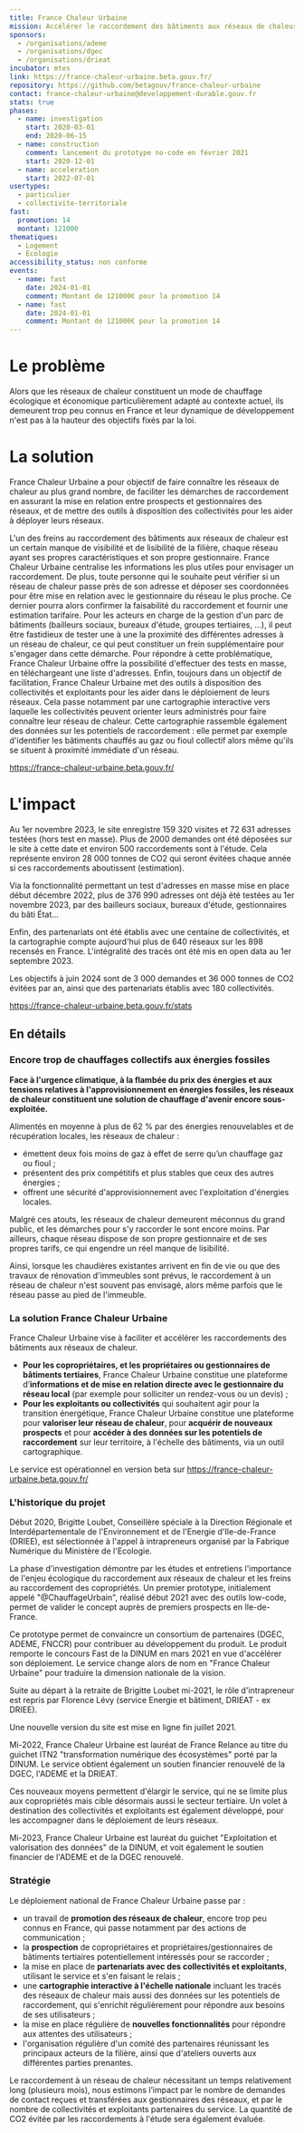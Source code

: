```yaml
---
title: France Chaleur Urbaine
mission: Accélérer le raccordement des bâtiments aux réseaux de chaleur
sponsors:
  - /organisations/ademe
  - /organisations/dgec
  - /organisations/drieat
incubator: mtes
link: https://france-chaleur-urbaine.beta.gouv.fr/
repository: https://github.com/betagouv/france-chaleur-urbaine
contact: france-chaleur-urbaine@developpement-durable.gouv.fr
stats: true
phases:
  - name: investigation
    start: 2020-03-01
    end: 2020-06-15
  - name: construction
    comment: lancement du prototype no-code en février 2021
    start: 2020-12-01
  - name: acceleration
    start: 2022-07-01
usertypes:
  - particulier
  - collectivite-territoriale
fast:
  promotion: 14
  montant: 121000
thematiques:
  - Logement
  - Écologie
accessibility_status: non conforme
events:
  - name: fast
    date: 2024-01-01
    comment: Montant de 121000€ pour la promotion 14
  - name: fast
    date: 2024-01-01
    comment: Montant de 121000€ pour la promotion 14
---
```

# Le problème

Alors que les réseaux de chaleur constituent un mode de chauffage écologique et économique particulièrement adapté au contexte actuel, ils demeurent trop peu connus en France et leur dynamique de développement n'est pas à la hauteur des objectifs fixés par la loi.

# La solution

France Chaleur Urbaine a pour objectif de faire connaître les réseaux de chaleur au plus grand nombre, de faciliter les démarches de raccordement en assurant la mise en relation entre prospects et gestionnaires des réseaux, et de mettre des outils à disposition des collectivités pour les aider à déployer leurs réseaux.

L'un des freins au raccordement des bâtiments aux réseaux de chaleur est un certain manque de visibilité et de lisibilité de la filière, chaque réseau ayant ses propres caractéristiques et son propre gestionnaire. France Chaleur Urbaine centralise les informations les plus utiles pour envisager un raccordement. De plus, toute personne qui le souhaite peut vérifier si un réseau de chaleur passe près de son adresse et déposer ses coordonnées pour être mise en relation avec le gestionnaire du réseau le plus proche. Ce dernier pourra alors confirmer la faisabilité du raccordement et fournir une estimation tarifaire. Pour les acteurs en charge de la gestion d'un parc de bâtiments (bailleurs sociaux, bureaux d'étude, groupes tertiaires, ...), il peut être fastidieux de tester une à une la proximité des différentes adresses à un réseau de chaleur, ce qui peut constituer un frein supplémentaire pour s'engager dans cette démarche. Pour répondre à cette problématique, France Chaleur Urbaine offre la possibilité d'effectuer des tests en masse, en téléchargeant une liste d'adresses. Enfin, toujours dans un objectif de facilitation, France Chaleur Urbaine met des outils à disposition des collectivités et exploitants pour les aider dans le déploiement de leurs réseaux. Cela passe notamment par une cartographie interactive vers laquelle les collectivités peuvent orienter leurs administrés pour faire connaître leur réseau de chaleur. Cette cartographie rassemble également des données sur les potentiels de raccordement : elle permet par exemple d'identifier les bâtiments chauffés au gaz ou fioul collectif alors même qu'ils se situent à proximité immédiate d'un réseau.

https://france-chaleur-urbaine.beta.gouv.fr/

# L'impact

Au 1er novembre 2023, le site enregistre 159 320 visites et 72 631 adresses testées (hors test en masse). Plus de 2000 demandes ont été déposées sur le site à cette date et environ 500 raccordements sont à l'étude. Cela représente environ 28 000 tonnes de CO2 qui seront évitées chaque année si ces raccordements aboutissent (estimation).

Via la fonctionnalité permettant un test d'adresses en masse mise en place début décembre 2022, plus de 376 990 adresses ont déjà été testées au 1er novembre 2023, par des bailleurs sociaux, bureaux d'étude, gestionnaires du bâti État...

Enfin, des partenariats ont été établis avec une centaine de collectivités, et la cartographie compte aujourd'hui plus de 640 réseaux sur les 898 recensés en France. L'intégralité des tracés ont été mis en open data au 1er septembre 2023.

Les objectifs à juin 2024 sont de 3 000 demandes et 36 000 tonnes de CO2 évitées par an, ainsi que des partenariats établis avec 180 collectivités.

https://france-chaleur-urbaine.beta.gouv.fr/stats

## En détails

### Encore trop de chauffages collectifs aux énergies fossiles

**Face à l'urgence climatique, à la flambée du prix des énergies et aux tensions relatives à l'approvisionnement en énergies fossiles, les réseaux de chaleur constituent une solution de chauffage d'avenir encore sous-exploitée.**

Alimentés en moyenne à plus de 62 % par des énergies renouvelables et de récupération locales, les réseaux de chaleur :

- émettent deux fois moins de gaz à effet de serre qu’un chauffage gaz ou fioul ;
- présentent des prix compétitifs et plus stables que ceux des autres énergies ;
- offrent une sécurité d'approvisionnement avec l'exploitation d'énergies locales.

Malgré ces atouts, les réseaux de chaleur demeurent méconnus du grand public, et les démarches pour s'y raccorder le sont encore moins. Par ailleurs, chaque réseau dispose de son propre gestionnaire et de ses propres tarifs, ce qui engendre un réel manque de lisibilité.

Ainsi, lorsque les chaudières existantes arrivent en fin de vie ou que des travaux de rénovation d'immeubles sont prévus, le raccordement à un réseau de chaleur n'est souvent pas envisagé, alors même parfois que le réseau passe au pied de l'immeuble.

### La solution France Chaleur Urbaine

France Chaleur Urbaine vise à faciliter et accélérer les raccordements des bâtiments aux réseaux de chaleur.

- **Pour les copropriétaires, et les propriétaires ou gestionnaires de bâtiments tertiaires**, France Chaleur Urbaine constitue une plateforme d’**informations et de mise en relation directe avec le gestionnaire du réseau local** (par exemple pour solliciter un rendez-vous ou un devis) ;
- **Pour les exploitants ou collectivités** qui souhaitent agir pour la transition énergétique, France Chaleur Urbaine constitue une plateforme pour **valoriser leur réseau de chaleur**, pour **acquérir de nouveaux prospects** et pour **accéder à des données sur les potentiels de raccordement** sur leur territoire, à l'échelle des bâtiments, via un outil cartographique.

Le service est opérationnel en version beta sur https://france-chaleur-urbaine.beta.gouv.fr/

### L'historique du projet

Début 2020, Brigitte Loubet, Conseillère spéciale à la Direction Régionale et Interdépartementale de l'Environnement et de l'Energie d'Ile-de-France (DRIEE), est sélectionnée à l'appel à intrapreneurs organisé par la Fabrique Numérique du Ministère de l'Ecologie.

La phase d'investigation démontre par les études et entretiens l'importance de l'enjeu écologique du raccordement aux réseaux de chaleur et les freins au raccordement des copropriétés. Un premier prototype, initialement appelé "@ChauffageUrbain", réalisé début 2021 avec des outils low-code, permet de valider le concept auprès de premiers prospects en Ile-de-France.

Ce prototype permet de convaincre un consortium de partenaires (DGEC, ADEME, FNCCR) pour contribuer au développement du produit. Le produit remporte le concours Fast de la DINUM en mars 2021 en vue d'accélérer son déploiement. Le service change alors de nom en "France Chaleur Urbaine" pour traduire la dimension nationale de la vision.

Suite au départ à la retraite de Brigitte Loubet mi-2021, le rôle d'intrapreneur est repris par Florence Lévy (service Energie et bâtiment, DRIEAT - ex DRIEE).

Une nouvelle version du site est mise en ligne fin juillet 2021.

Mi-2022, France Chaleur Urbaine est lauréat de France Relance au titre du guichet ITN2 "transformation numérique des écosystèmes" porté par la DINUM. Le service obtient également un soutien financier renouvelé de la DGEC, l'ADEME et la DRIEAT.

Ces nouveaux moyens permettent d'élargir le service, qui ne se limite plus aux copropriétés mais cible désormais aussi le secteur tertiaire. Un volet à destination des collectivités et exploitants est également développé, pour les accompagner dans le déploiement de leurs réseaux.

Mi-2023, France Chaleur Urbaine est lauréat du guichet "Exploitation et valorisation des données" de la DINUM, et voit également le soutien financier de l'ADEME et de la DGEC renouvelé.

### Stratégie

Le déploiement national de France Chaleur Urbaine passe par :

- un travail de **promotion des réseaux de chaleur**, encore trop peu connus en France, qui passe notamment par des actions de communication ;
- la **prospection** de copropriétaires et propriétaires/gestionnaires de bâtiments tertiaires potentiellement intéressés pour se raccorder ;
- la mise en place de **partenariats avec des collectivités et exploitants**, utilisant le service et s'en faisant le relais ;
- une **cartographie interactive à l'échelle nationale** incluant les tracés des réseaux de chaleur mais aussi des données sur les potentiels de raccordement, qui s'enrichit régulièrement pour répondre aux besoins de ses utilisateurs ;
- la mise en place régulière de **nouvelles fonctionnalités** pour répondre aux attentes des utilisateurs ;
- l'organisation régulière d'un comité des partenaires réunissant les principaux acteurs de la filière, ainsi que d'ateliers ouverts aux différentes parties prenantes.

Le raccordement à un réseau de chaleur nécessitant un temps relativement long (plusieurs mois), nous estimons l’impact par le nombre de demandes de contact reçues et transférées aux gestionnaires des réseaux, et par le nombre de collectivités et exploitants partenaires du service. La quantité de CO2 évitée par les raccordements à l'étude sera également évaluée.
